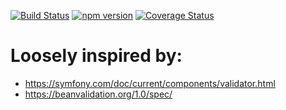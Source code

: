 [![Build Status](https://travis-ci.org/stopsopa/validator.svg?branch=v0.0.64)](https://travis-ci.org/stopsopa/validator)
[![npm version](https://badge.fury.io/js/%40stopsopa%2Fvalidator.svg)](https://badge.fury.io/js/%40stopsopa%2Fvalidator)
[![Coverage Status](https://coveralls.io/repos/github/stopsopa/validator/badge.svg?branch=v0.0.64)](https://coveralls.io/github/stopsopa/validator?branch=v0.0.64)

# Loosely inspired by:
- https://symfony.com/doc/current/components/validator.html
- https://beanvalidation.org/1.0/spec/


